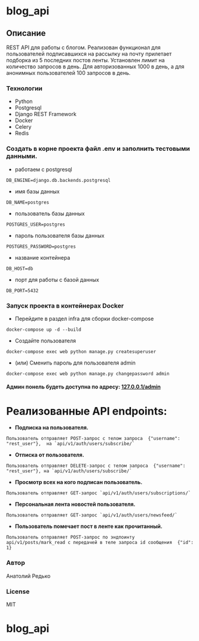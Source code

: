 # blog_api
## Описание
REST API для работы с блогом. Реализован функционал для пользователей подписавшихся на рассылку на почту прилетает подборка из 5 последних постов ленты.
Установлен лимит на количество запросов в день. Для авторизованных 1000 в день, а для анонимных пользователей 100 запросов в день.

### Технологии
- Python
- Postgresql
- Django REST Framework
- Docker
- Celery
- Redis

### Создать в корне проекта файл .env и заполнить тестовыми данными.
- работаем с postgresql
```
DB_ENGINE=django.db.backends.postgresql 
```
- имя базы данных
```
DB_NAME=postgres
```
- пользователь базы данных
```
POSTGRES_USER=postgres
```
- пароль пользователя базы данных
```
POSTGRES_PASSWORD=postgres
```
- название контейнера
```
DB_HOST=db
```
- порт для работы с базой данных
```
DB_PORT=5432
```

### Запуск проекта в контейнерах Docker
- Перейдите в раздел infra для сборки docker-compose
```
docker-compose up -d --build 
```
- Создайте пользователя
```
docker-compose exec web python manage.py createsuperuser
```
- (или) Сменить пароль для пользователя admin
```
docker-compose exec web python manage.py changepassword admin
```

#### Админ понель будеть доступна по адресу: [127.0.0.1/admin](http://127.0.0.1/admin)

# Реализованные API endpoints:
- **Подписка на пользователя.**
```
Пользователь отправляет POST-запрос с телом запроса  {"username": "rest_user"},  на `api/v1/auth/users/subscribe/`
```
- **Отписка от пользователя.**
```
Пользователь отправляет DELETE-запрос с телом запроса  {"username": "rest_user"}, на `api/v1/auth/users/subscribe/`
```
- **Просмотр всех на кого подписан пользователь.**
```
Пользователь отправляет GET-запрос `api/v1/auth/users/subscriptions/`
```
- **Персональная лента новостей пользователя.**
```
Пользователь отправляет GET-запрос `api/v1/auth/users/newsfeed/`
```
- **Пользователь помечает пост в ленте как прочитанный.**
```
Пользователь отправляет POST-запрос по эндпоинту api/v1/posts/mark_read с передачей в теле запроса id сообщения  {"id": 1}
```


### Автор
Анатолий Редько

### License
MIT
# blog_api